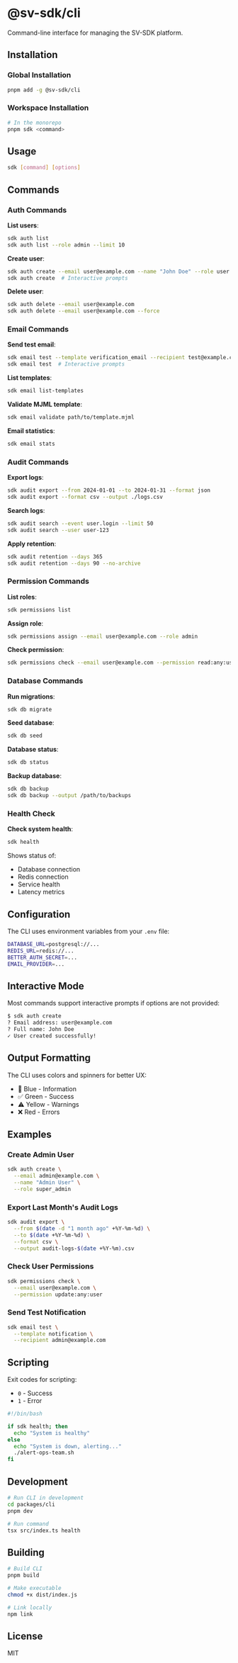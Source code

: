 # @sv-sdk/cli

Command-line interface for managing the SV-SDK platform.

## Installation

### Global Installation

```bash
pnpm add -g @sv-sdk/cli
```

### Workspace Installation

```bash
# In the monorepo
pnpm sdk <command>
```

## Usage

```bash
sdk [command] [options]
```

## Commands

### Auth Commands

**List users**:
```bash
sdk auth list
sdk auth list --role admin --limit 10
```

**Create user**:
```bash
sdk auth create --email user@example.com --name "John Doe" --role user
sdk auth create  # Interactive prompts
```

**Delete user**:
```bash
sdk auth delete --email user@example.com
sdk auth delete --email user@example.com --force
```

### Email Commands

**Send test email**:
```bash
sdk email test --template verification_email --recipient test@example.com
sdk email test  # Interactive prompts
```

**List templates**:
```bash
sdk email list-templates
```

**Validate MJML template**:
```bash
sdk email validate path/to/template.mjml
```

**Email statistics**:
```bash
sdk email stats
```

### Audit Commands

**Export logs**:
```bash
sdk audit export --from 2024-01-01 --to 2024-01-31 --format json
sdk audit export --format csv --output ./logs.csv
```

**Search logs**:
```bash
sdk audit search --event user.login --limit 50
sdk audit search --user user-123
```

**Apply retention**:
```bash
sdk audit retention --days 365
sdk audit retention --days 90 --no-archive
```

### Permission Commands

**List roles**:
```bash
sdk permissions list
```

**Assign role**:
```bash
sdk permissions assign --email user@example.com --role admin
```

**Check permission**:
```bash
sdk permissions check --email user@example.com --permission read:any:user
```

### Database Commands

**Run migrations**:
```bash
sdk db migrate
```

**Seed database**:
```bash
sdk db seed
```

**Database status**:
```bash
sdk db status
```

**Backup database**:
```bash
sdk db backup
sdk db backup --output /path/to/backups
```

### Health Check

**Check system health**:
```bash
sdk health
```

Shows status of:
- Database connection
- Redis connection
- Service health
- Latency metrics

## Configuration

The CLI uses environment variables from your `.env` file:

```bash
DATABASE_URL=postgresql://...
REDIS_URL=redis://...
BETTER_AUTH_SECRET=...
EMAIL_PROVIDER=...
```

## Interactive Mode

Most commands support interactive prompts if options are not provided:

```bash
$ sdk auth create
? Email address: user@example.com
? Full name: John Doe
✓ User created successfully!
```

## Output Formatting

The CLI uses colors and spinners for better UX:

- 🔵 Blue - Information
- ✅ Green - Success
- ⚠️ Yellow - Warnings
- ❌ Red - Errors

## Examples

### Create Admin User

```bash
sdk auth create \
  --email admin@example.com \
  --name "Admin User" \
  --role super_admin
```

### Export Last Month's Audit Logs

```bash
sdk audit export \
  --from $(date -d "1 month ago" +%Y-%m-%d) \
  --to $(date +%Y-%m-%d) \
  --format csv \
  --output audit-logs-$(date +%Y-%m).csv
```

### Check User Permissions

```bash
sdk permissions check \
  --email user@example.com \
  --permission update:any:user
```

### Send Test Notification

```bash
sdk email test \
  --template notification \
  --recipient admin@example.com
```

## Scripting

Exit codes for scripting:

- `0` - Success
- `1` - Error

```bash
#!/bin/bash

if sdk health; then
  echo "System is healthy"
else
  echo "System is down, alerting..."
  ./alert-ops-team.sh
fi
```

## Development

```bash
# Run CLI in development
cd packages/cli
pnpm dev

# Run command
tsx src/index.ts health
```

## Building

```bash
# Build CLI
pnpm build

# Make executable
chmod +x dist/index.js

# Link locally
npm link
```

## License

MIT

